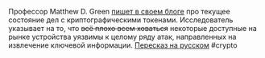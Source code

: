 Профессор Matthew D. Green [пишет в своем блоге](http://blog.cryptographyengineering.com/2012/06/bad-couple-of-years-for-cryptographic.html) про текущее состояние дел с криптографическими токенами.  Исследователь указывает на то, что <del>всё плохо всем ховаться</del> некоторые доступные на рынке устройства уязвимы к целому ряду атак, направленных на извлечение ключевой информации. [Пересказ на русском](http://www.pgpru.com/novosti/2012/plohoevremjadljaindustriikriptograficheskihtokenov) #crypto

